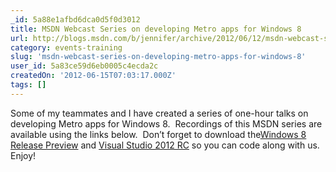 ```yaml
---
_id: 5a88e1afbd6dca0d5f0d3012
title: MSDN Webcast Series on developing Metro apps for Windows 8
url: http://blogs.msdn.com/b/jennifer/archive/2012/06/12/msdn-webcast-series-on-developing-metro-apps-for-windows-8.aspx
category: events-training
slug: 'msdn-webcast-series-on-developing-metro-apps-for-windows-8'
user_id: 5a83ce59d6eb0005c4ecda2c
createdOn: '2012-06-15T07:03:17.000Z'
tags: []
---
```


Some of my teammates and I have created a series of one-hour talks on developing Metro apps for Windows 8.  Recordings of this MSDN series are available using the links below.  Don’t forget to download the<a href="http://bit.ly/jenwin8rp" target="_blank">Windows 8 Release Preview</a> and <a href="http://bit.ly/jenvs2012" target="_blank">Visual Studio 2012 RC</a> so you can code along with us.  Enjoy!
